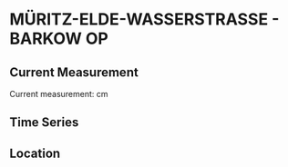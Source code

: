 # MÜRITZ-ELDE-WASSERSTRASSE - BARKOW OP

## Current Measurement

Current measurement: <Value topic="rivers/pegel-online/MEW/BARKOW_OP/measurementValue"/> cm

## Time Series

<TimeSeries topic="rivers/pegel-online/MEW/BARKOW_OP/measurementValue" period="week" />

## Location

<WorldMap>
  <Marker lat="53.469319463335644" lon="12.188886590898516" labelTopic="rivers/pegel-online/MEW/BARKOW_OP" />
</WorldMap>
